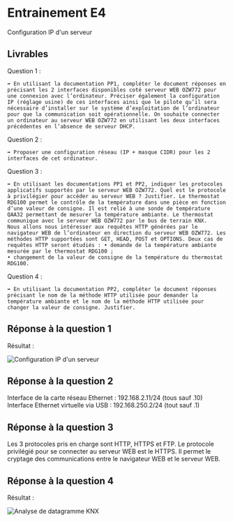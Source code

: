 # Entrainement E4

Configuration IP d'un serveur

## Livrables

Question 1 :

```
➡️ En utilisant la documentation PP1, compléter le document réponses en précisant les 2 interfaces disponibles coté serveur WEB OZW772 pour une connexion avec l’ordinateur. Préciser également la configuration IP (réglage usine) de ces interfaces ainsi que le pilote qu’il sera nécessaire d’installer sur le système d’exploitation de l’ordinateur pour que la communication soit opérationnelle. On souhaite connecter un ordinateur au serveur WEB OZW772 en utilisant les deux interfaces précédentes en l’absence de serveur DHCP.
```

Question 2 :

```
➡️ Proposer une configuration réseau (IP + masque CIDR) pour les 2 interfaces de cet ordinateur.
```

Question 3 :

```
➡️ En utilisant les documentations PP1 et PP2, indiquer les protocoles applicatifs supportés par le serveur WEB OZW772. Quel est le protocole à privilégier pour accéder au serveur WEB ? Justifier. Le thermostat RDG100 permet le contrôle de la température dans une pièce en fonction d’une valeur de consigne. Il est relié à une sonde de température QAA32 permettant de mesurer la température ambiante. Le thermostat communique avec le serveur WEB OZW772 par le bus de terrain KNX.
Nous allons nous intéresser aux requêtes HTTP générées par le navigateur WEB de l’ordinateur en direction du serveur WEB OZW772. Les méthodes HTTP supportées sont GET, HEAD, POST et OPTIONS. Deux cas de requêtes HTTP seront étudiés : • demande de la température ambiante mesurée par le thermostat RDG100 ;
• changement de la valeur de consigne de la température du thermostat RDG100.
```

Question 4 :

```
➡️ En utilisant la documentation PP2, compléter le document réponses précisant le nom de la méthode HTTP utilisée pour demander la température ambiante et le nom de la méthode HTTP utilisée pour changer la valeur de consigne. Justifier.
```

## Réponse à la question 1

Résultat :

![Configuration IP d'un serveur](https://i.imgur.com/DLjfmLW.png)

## Réponse à la question 2

Interface de la carte réseau Ethernet : 192.168.2.11/24 (tous sauf .10)
Interface Ethernet virtuelle via USB : 192.168.250.2/24 (tout sauf .1)

## Réponse à la question 3

Les 3 protocoles pris en charge sont HTTP, HTTPS et FTP.
Le protocole privilégié pour se connecter au serveur WEB est le HTTPS. Il permet le cryptage des communications entre le navigateur WEB et le serveur WEB.

## Réponse à la question 4

Résultat :

![Analyse de datagramme KNX](https://i.imgur.com/47k3rBe.png)
